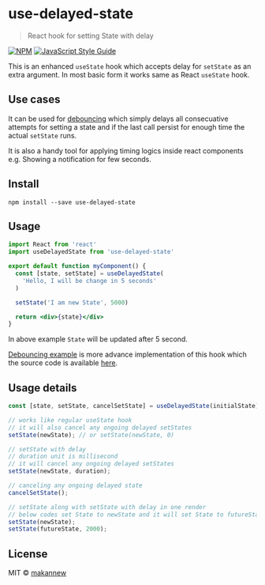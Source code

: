 # use-delayed-state

> React hook for setting State with delay

[![NPM](https://img.shields.io/npm/v/use-delayed-state.svg)](https://www.npmjs.com/package/use-delayed-state) [![JavaScript Style Guide](https://img.shields.io/badge/code_style-standard-brightgreen.svg)](https://standardjs.com)

This is an enhanced `useState` hook which accepts delay for `setState` as an extra argument. In most basic form it works same as React `useState` hook.

## Use cases

It can be used for [debouncing](https://css-tricks.com/debouncing-throttling-explained-examples/#article-header-id-0) which simply delays all consecuative attempts for setting a state and if the last call persist for enough time the actual `setState` runs.

It is also a handy tool for applying timing logics inside react components e.g. Showing a notification for few seconds.




## Install

```console
npm install --save use-delayed-state
```

## Usage

```jsx
import React from 'react'
import useDelayedState from 'use-delayed-state'

export default function myComponent() {
  const [state, setState] = useDelayedState(
    'Hello, I will be change in 5 seconds'
  )

  setState('I am new State', 5000)

  return <div>{state}</div>
}
```
In above example `State` will be updated after 5 second.

[Debouncing example](https://makannew.github.io/use-delayed-state/) is more advance implementation of this hook which the source code is available [here](https://github.com/makannew/use-delayed-state/blob/master/example/src/App.js).


## Usage details



```jsx
const [state, setState, cancelSetState] = useDelayedState(initialState);

// works like regular useState hook
// it will also cancel any ongoing delayed setStates
setState(newState); // or setState(newState, 0)

// setState with delay
// duration unit is millisecond
// it will cancel any ongoing delayed setStates
setState(newState, duration);

// canceling any ongoing delayed state
cancelSetState();

// setState along with setState with delay in one render
// below codes set State to newState and it will set State to futureState after 2s
setState(newState);
setState(futureState, 2000);
```




## License

MIT © [makannew](https://github.com/makannew)
